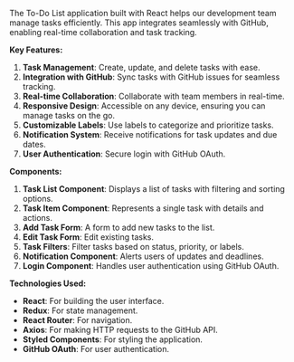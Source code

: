 The To-Do List application built with React helps our development team manage tasks efficiently. This app integrates seamlessly with GitHub, enabling real-time collaboration and task tracking. 

**Key Features:**

1. **Task Management**: Create, update, and delete tasks with ease.
2. **Integration with GitHub**: Sync tasks with GitHub issues for seamless tracking.
3. **Real-time Collaboration**: Collaborate with team members in real-time.
4. **Responsive Design**: Accessible on any device, ensuring you can manage tasks on the go.
5. **Customizable Labels**: Use labels to categorize and prioritize tasks.
6. **Notification System**: Receive notifications for task updates and due dates.
7. **User Authentication**: Secure login with GitHub OAuth.

**Components:**

1. **Task List Component**: Displays a list of tasks with filtering and sorting options.
2. **Task Item Component**: Represents a single task with details and actions.
3. **Add Task Form**: A form to add new tasks to the list.
4. **Edit Task Form**: Edit existing tasks.
5. **Task Filters**: Filter tasks based on status, priority, or labels.
6. **Notification Component**: Alerts users of updates and deadlines.
7. **Login Component**: Handles user authentication using GitHub OAuth.

**Technologies Used:**

- **React**: For building the user interface.
- **Redux**: For state management.
- **React Router**: For navigation.
- **Axios**: For making HTTP requests to the GitHub API.
- **Styled Components**: For styling the application.
- **GitHub OAuth**: For user authentication.

